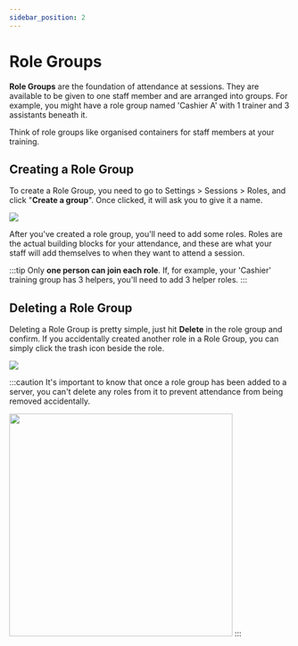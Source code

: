 ```yaml
---
sidebar_position: 2
---
```


# Role Groups
**Role Groups** are the foundation of attendance at sessions. They are available to be given to one staff member and are arranged into groups. For example, you might have a role group named 'Cashier A' with 1 trainer and 3 assistants beneath it. 

Think of role groups like organised containers for staff members at your training.

## Creating a Role Group
To create a Role Group, you need to go to Settings > Sessions > Roles, and click "**Create a group**". Once clicked, it will ask you to give it a name.

![](/img/create-rg.png)

After you've created a role group, you'll need to add some roles. Roles are the actual building blocks for your attendance, and these are what your staff will add themselves to when they want to attend a session.

:::tip
Only **one person can join each role**. If, for example, your 'Cashier' training group has 3 helpers, you'll need to add 3 helper roles.
:::

## Deleting a Role Group
Deleting a Role Group is pretty simple, just hit **Delete** in the role group and confirm. If you accidentally created another role in a Role Group, you can simply click the trash icon beside the role.

![](/img/delete-rg.png)

:::caution
It's important to know that once a role group has been added to a server, you can't delete any roles from it to prevent attendance from being removed accidentally.

<img src="/img/a01012a.png" width="400px"/>
:::
